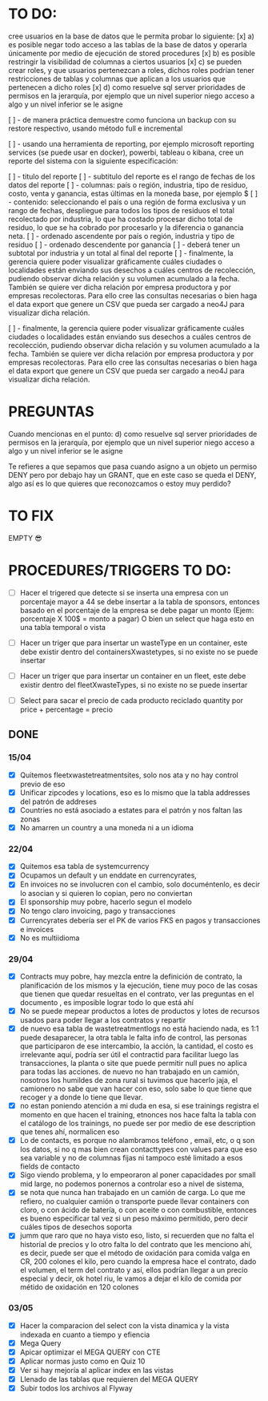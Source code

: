 # TO DO:
cree usuarios en la base de datos que le permita probar lo siguiente: 
[x] a) es posible negar todo acceso a las tablas de la base de datos y operarla únicamente por medio de ejecución de stored procedures 
[x] b) es posible restringir la visibilidad de columnas a ciertos usuarios 
[x] c) se pueden crear roles, y que usuarios pertenezcan a roles, dichos roles podrían tener restricciones de tablas y columnas que aplican a los usuarios que pertenecen a dicho roles
[x] d) como resuelve sql server prioridades de permisos en la jerarquía, por ejemplo que un nivel superior niego acceso a algo y un nivel inferior se le asigne

[ ] - de manera práctica demuestre como funciona un backup con su restore respectivo, usando método full e incremental

[ ] - usando una herramienta de reporting, por ejemplo microsoft reporting services (se puede usar en docker), powerbi, tableau o kibana, cree un reporte del sistema con la siguiente especificación:

[ ]     - titulo del reporte
[ ]     - subtitulo del reporte es el rango de fechas de los datos del reporte
[ ]     - columnas: país o región, industria, tipo de residuo, costo, venta y ganancia, estas últimas en la moneda base, por ejemplo $
[ ]     - contenido: seleccionando el país o una región de forma exclusiva y un rango de fechas, despliegue para todos los tipos de residuos el total recolectado por industria, lo que ha costado procesar dicho total de residuo, lo que se ha cobrado por procesarlo y la diferencia o ganancia neta.
[ ]     - ordenado ascendente por país o región, industria y tipo de residuo
[ ]     - ordenado descendente por ganancia
[ ]     - deberá tener un subtotal por industria y un total al final del reporte
[ ]     - finalmente, la gerencia quiere poder visualizar gráficamente cuáles ciudades o localidades están enviando sus desechos a cuáles centros de recolección, pudiendo observar dicha relación y su volumen acumulado a la fecha. También se quiere ver dicha relación por empresa productora y por empresas recolectoras. Para ello cree las consultas necesarias o bien haga el data export que genere un CSV que pueda ser cargado a neo4J para visualizar dicha relación.

[ ] - finalmente, la gerencia quiere poder visualizar gráficamente cuáles ciudades o localidades están enviando sus desechos a cuáles centros de recolección, pudiendo observar dicha relación y su volumen acumulado a la fecha. También se quiere ver dicha relación por empresa productora y por empresas recolectoras. Para ello cree las consultas necesarias o bien haga el data export que genere un CSV que pueda ser cargado a neo4J para visualizar dicha relación.

# PREGUNTAS
Cuando mencionas en el punto:
d) como resuelve sql server prioridades de permisos en la jerarquía, por ejemplo que un nivel superior niego acceso a algo y un nivel inferior se le asigne

Te refieres a que sepamos que pasa cuando asigno a un objeto un permiso DENY pero por debajo hay un GRANT, que en este caso se queda el DENY, algo así es lo que quieres que reconozcamos o estoy muy perdido?
# TO FIX
 EMPTY 😎
# PROCEDURES/TRIGGERS TO DO:
- [ ] Hacer el trigered que detecte si se inserta una empresa con un porcentaje mayor a 44 se debe insertar a la tabla de sponsors, entonces basado en el porcentaje de la empresa se debe pagar un monto (Ejem: porcentaje X 100$ = monto a pagar) O bien un select que haga esto en una tabla temporal o vista

- [ ] Hacer un triger que para insertar un wasteType en un container, este debe existir dentro del containersXwastetypes, si no existe no se puede insertar

- [ ] Hacer un triger que para insertar un container en un fleet, este debe existir dentro del fleetXwasteTypes, si no existe no se puede insertar

- [ ] Select para sacar el precio de cada producto reciclado quantity por price + percentage = precio

## DONE
### 15/04
- [x] Quitemos fleetxwastetreatmentsites, solo nos ata y no hay control previo de eso
- [x] Unificar zipcodes y locations, eso es lo mismo que la tabla addresses del patrón de addreses
- [x] Countries no está asociado a estates para el patrón y nos faltan las zonas
- [x] No amarren un country a una moneda ni a un idioma
### 22/04
- [x] Quitemos esa tabla de systemcurrency
- [x] Ocupamos un default y un enddate en currencyrates, 
- [x] En invoices no se involucren con el cambio, solo documéntenlo, es decir lo asocian y si quieren lo copian, pero no conviertan
- [x] El sponsorship muy pobre, hacerlo segun el modelo
- [x] No tengo claro invoicing, pago y transacciones
- [x] Currencyrates debería ser el PK de varios FKS en pagos y transacciones e invoices
- [x] No es multiidioma 
### 29/04
- [x] Contracts muy pobre, hay mezcla entre la definición de contrato, la planificación de los mismos y la ejecución, tiene muy poco de las cosas que tienen que quedar resueltas en el contrato, ver las preguntas en el documento , es imposible lograr todo lo que está ahí
- [x] No se puede mepear productos a lotes de productos y lotes de recursos usados para poder llegar a los contratos y repartir
- [x]  de nuevo esa tabla de wastetreatmentlogs no está haciendo nada, es 1:1 puede desaparecer, la otra tabla le falta info de control, las personas que participaron de ese intercambio, la acción, la cantidad, el costo es irrelevante aquí, podría ser útil el contractid para facilitar luego las transacciones, la planta o site que puede permitir null pues no aplica para todas las acciones. de nuevo no han trabajado en un camión, nosotros los humildes de zona rural si tuvimos que hacerlo jaja, el camionero no sabe que van hacer con eso, solo sabe lo que tiene que recoger y a donde lo tiene que llevar. 
- [x] no estan poniendo atención a mi duda en esa, si ese trainings registra el momento en que hacen el training, etnonces nos hace falta la tabla con el catálogo de los trainings, no puede ser por medio de ese description que tenes ahí, normalicen eso
- [x] Lo de contacts, es porque no alambramos teléfono , email, etc, o q son los datos, si no q mas bien crean contacttypes con values para que eso sea variable y no de columnas fijas ni tampoco esté limitado a esos fields de contacto
- [x] Sigo viendo problema, y lo empeoraron al poner capacidades por small mid large, no podemos ponernos a controlar eso a nivel de sistema,
- [x] se nota que nunca han trabajado en un camión de carga. Lo que me refiero, no cualquier camión o transporte puede llevar containers con cloro, o con ácido de batería, o con aceite o con combustible, entonces es bueno especificar tal vez si un peso máximo permitido, pero decir cuáles tipos de desechos soporta
- [x] jumm que raro que no haya visto eso, listo, si recuerden que no falta el historial de precios y lo otro falta lo del contrato que les menciono ahí, es decir, puede ser que el método de oxidación para comida valga en CR, 200 colones el kilo, pero cuando la empresa hace el contrato, dado el volumen, el term del contrato y así, ellos podrían llegar a un precio especial y decir, ok hotel riu, le vamos a dejar el kilo de comida por métido de oxidación en 120 colones

### 03/05
- [x] Hacer la comparacion del select con la vista dinamica y la vista indexada en cuanto a tiempo y efiencia
- [x] Mega Query
- [x] Apicar optimizar el MEGA QUERY con CTE
- [x] Aplicar normas justo como en Quiz 10
- [x] Ver si hay mejoría al aplicar index en las vistas
- [x] Llenado de las tablas que requieren del MEGA QUERY
- [x] Subir todos los archivos al Flyway
